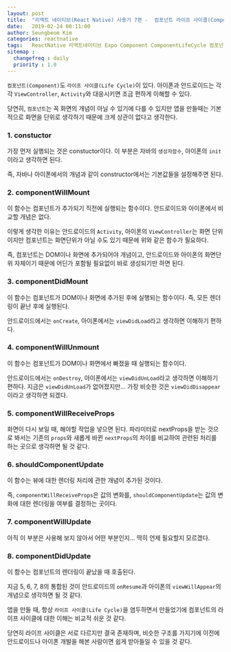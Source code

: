```yaml
---
layout: post
title:  "리액트 네이티브(React Native) 사용기 7편 -  컴포넌트 라이프 사이클(Component Life Cycle)."
date:   2019-02-24 00:11:00
author: Seungbeom Kim
categories: reactnative
tags:	ReactNative 리액트네이티브 Expo Component ComponentLifeCycle 컴포넌트 컴포넌트라이프사이클
sitemap :
  changefreq : daily
  priority : 1.0
---
```


`컴포넌트(Component)`도 `라이프 사이클(Life Cycle)`이 있다. 아이폰과 안드로이드는 각각 `ViewController`, `Activity`와 대응시키면 조금 편하게 이해할 수 있다.

당연히, `컴포넌트`는 꼭 화면의 개념이 아닐 수 있기에 다를 수 있지만 앱을 만들때는 기본적으로 화면을 단위로 생각하기 때문에 크게 상관이 없다고 생각한다.

### 1. constuctor

가장 먼저 실행되는 것은 constuctor이다.
이 부분은 자바의 `생성자함수`, 아이폰의 `init`이라고 생각하면 된다.

즉, 자바나 아이폰에서의 개념과 같이 constructor에서는 기본값들을 설정해주면 된다.

### 2. componentWillMount

이 함수는 컴포넌트가 추가되기 직전에 실행되는 함수이다. 안드로이드와 아이폰에서 비교할 개념은 없다.

이렇게 생각한 이유는 안드로이드의 `Activity`, 아이폰의 `ViewController`는 화면 단위이지만 컴포넌트는 화면단위가 아닐 수도 있기 때문에 위와 같은 함수가 필요하다.

즉, 컴포넌트는 DOM이나 화면에 추가되어야 개념이고, 안드로이드와 아이폰의 화면단위 자체이기 때문에 어딘가 포함될 필요없이 바로 생성되기만 하면 된다.

### 3. componentDidMount

이 함수는 컴포넌트가 DOM이나 화면에 추가된 후에 실행되는 함수이다. 즉, 모든 렌더링이 끝난 후에 실행된다.

안드로이드에서는 `onCreate`, 아이폰에서는 `viewDidLoad`라고 생각하면 이해하기 편하다.

### 4. componentWillUnmount

이 함수는 컴포넌트가 DOM이나 화면에서 빠졌을 때 실행되는 함수이다.

안드로이드에서는 `onDestroy`, 아이폰에서는 `viewDidUnLoad`라고 생각하면 이해하기 편하다. 지금은 `viewDidUnLoad`가 없어졌지만... 가장 비슷한 것은 `viewDidDisappear`이라고 생각하면 되겠다.

### 5. componentWillReceiveProps

화면이 다시 보일 때, 해야할 작업을 넣으면 된다. 파라미터로 nextProps을 받는 것으로 봐서는 기존의 `props`와 새롭게 바뀐 `nextProps`의 차이를 비교하여 관련된 처리를 하는 곳으로 생각하면 될 것 같다.

### 6. shouldComponentUpdate

이 함수는 뷰에 대한 렌더링 처리에 관한 개념이 추가된 것이다.

즉, `componentWillReceiveProps`은 값의 변화를, `shouldComponentUpdate`는 값의 변화에 대한 렌더링을 여부를 결정하는 곳이다.

### 7. componentWillUpdate

아직 이 부분은 사용해 보지 않아서 어떤 부분인지... 딱히 언제 필요할지 모르겠다.

### 8. componentDidUpdate

이 함수는 컴포넌트의 렌더링이 끝났을 때 호출된다.

지금 5, 6, 7, 8의 통합된 것이 안드로이드의 `onResume`과 아이폰의 `viewWillAppear`의 개념으로 생각하면 될 것 같다.

앱을 만들 때, 항상 `라이프 사이클(Life Cycle)`을 염두하면서 만들었기에 컴포넌트의 라이프 사이클에 대한 이해는 비교적 쉬운 것 같다.

당연히 라이프 사이클은 서로 다르지만 결국 존재하며, 비슷한 구조를 가지기에 이전에 안드로이드나 아이폰 개발을 해본 사람이면 쉽게 받아들일 수 있을 것 같다.
